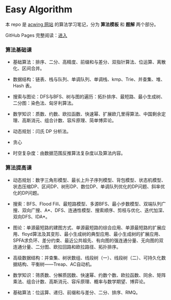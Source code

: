 # Easy Algorithm

本 repo 是 [acwing 网站](https://www.acwing.com/about/) 的算法学习笔记，分为 **算法模板** 和 **题解** 两个部分。

GitHub Pages 完整阅读：[进入](http://blog.huqihh.com/easyalgorithm)

### 算法基础课

- 基础算法：排序、二分、高精度、前缀和与差分、双指针算法、位运算、离散化、区间合并。
- 数据结构：链表、栈与队列、单调队列、单调栈、kmp、Trie、并查集、堆、Hash 表。

- 搜索与图论：DFS与BFS、树与图的遍历：拓扑排序、最短路、最小生成树、二分图：染色法、匈牙利算法。
- 数学知识：质数、约数、欧拉函数、快速幂、扩展欧几里得算法、中国剩余定理、高斯消元、组合计数、容斥原理、简单博弈论。
- 动态规划：闫氏 DP 分析法。
- 贪心
- 时空复杂度：由数据范围反推算法复杂度以及算法内容。

### 算法提高课

- 动态规划：数字三角形模型、最长上升子序列模型、背包模型、状态机模型、状态压缩DP、区间DP、树形DP、数位DP、单调队列优化的DP问题、斜率优化的DP问题。

- 搜索：BFS、Flood Fill、最短路模型、多源BFS、最小步数模型、双端队列广搜、双向广搜、A*、DFS、连通性模型、搜索顺序、剪枝与优化、迭代加深、双向DFS、IDA*。

- 图论：单源最短路的建图方式、单源最短路的综合应用、单源最短路的扩展应用、floyd算法及其变形、最小生成树的典型应用、最小生成树的扩展应用、SPFA求负环、差分约束、最近公共祖先、有向图的强连通分量、无向图的双连通分量、二分图、欧拉回路和欧拉路径、拓扑排序。

- 高级数据结构：并查集、树状数组、线段树（一）、线段树（二）、可持久化数据结构、平衡树——Treap、AC自动机。

- 数学知识：筛质数、分解质因数、快速幂、约数个数、欧拉函数、同余、矩阵乘法、组合计数、高斯消元、容斥原理、概率与数学期望、博弈论。

- 基础算法：位运算、递归、前缀和与差分、二分、排序、RMQ。